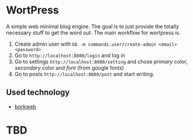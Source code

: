 # WortPress
A simple web minimal blog engine. The goal is to just provide the totally necessary stuff 
to get the word out. The main workflow for wortpress is.

1. Create admin user with `bb -m commands.user/create-admin <email> <password>`
2. Go to `http://localhost:8080/login` and log in
3. Go to settings `http://localhost:8080/setting` and chose *primary* color, *secondary* color and *font* (from google fonts)
4. Go to posts `http://localhost:8080/post` and start writing.

## Used technology
- [borkweb](https://borkweb.org)

# TBD
